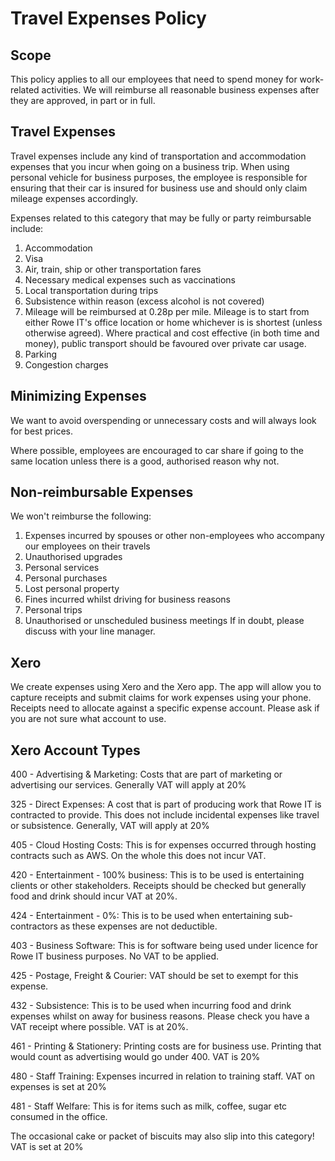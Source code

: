 # Travel Expenses Policy

## Scope 

This policy applies to all our employees that need to spend money for work-related activities. We will reimburse all reasonable business expenses after they are approved, in part or in full. 

## Travel Expenses 

Travel expenses include any kind of transportation and accommodation expenses that you incur when going on a business trip. When using personal vehicle for business purposes, the employee is responsible for ensuring that their car is insured for business use and should only claim mileage expenses accordingly.

Expenses related to this category that may be fully or party reimbursable include: 

1. Accommodation
2. Visa
3. Air, train, ship or other transportation fares 
4. Necessary medical expenses such as vaccinations 
5. Local transportation during trips 
6. Subsistence within reason (excess alcohol is not covered) 
7. Mileage will be reimbursed at 0.28p per mile. Mileage is to start from either Rowe IT's office location or home whichever is is shortest (unless otherwise agreed). Where practical and cost effective (in both time and money), public transport should be favoured over private car usage. 
8. Parking
9. Congestion charges 

## Minimizing Expenses 

We want to avoid overspending or unnecessary costs and will always look for best prices. 

Where possible, employees are encouraged to car share if going to the same location unless there is a good, authorised reason why not. 

## Non-reimbursable Expenses 

We won't reimburse the following:

1. Expenses incurred by spouses or other non-employees who accompany our employees on their travels 
2. Unauthorised upgrades 
3. Personal services 
4. Personal purchases 
5. Lost personal property 
6. Fines incurred whilst driving for business reasons 
7. Personal trips 
8. Unauthorised or unscheduled business meetings If in doubt, please discuss with your line manager. 

## Xero 

We create expenses using Xero and the Xero app. The app will allow you to capture receipts and submit claims for work expenses using your phone. Receipts need to allocate against a specific expense account. Please ask if you are not sure what account to use. 

## Xero Account Types 

400 - Advertising & Marketing: Costs that are part of marketing or advertising our services. Generally VAT will apply at 20% 

325 - Direct Expenses: A cost that is part of producing work that Rowe IT is contracted to provide. This does not include incidental expenses like travel or subsistence. Generally, VAT will apply at 20% 

405 - Cloud Hosting Costs: This is for expenses occurred through hosting contracts such as AWS. On the whole this does not incur VAT. 

420 - Entertainment - 100% business: This is to be used is entertaining clients or other stakeholders. Receipts should be checked but generally food and drink should incur VAT at 20%. 

424 - Entertainment - 0%: This is to be used when entertaining sub-contractors as these expenses are not deductible. 

403 - Business Software: This is for software being used under licence for Rowe IT business purposes. No VAT to be applied. 

425 - Postage, Freight & Courier: VAT should be set to exempt for this expense. 

432 - Subsistence: This is to be used when incurring food and drink expenses whilst on away for business reasons. Please check you have a VAT receipt where possible. VAT is at 20%.  

461 - Printing & Stationery: Printing costs are for business use. Printing that would count as advertising would go under 400. VAT is 20% 

480 - Staff Training: Expenses incurred in relation to training staff. VAT on expenses is set at 20% 

481 - Staff Welfare: This is for items such as milk, coffee, sugar etc consumed in the office. 

The occasional cake or packet of biscuits may also slip into this category! VAT is set at 20% 

